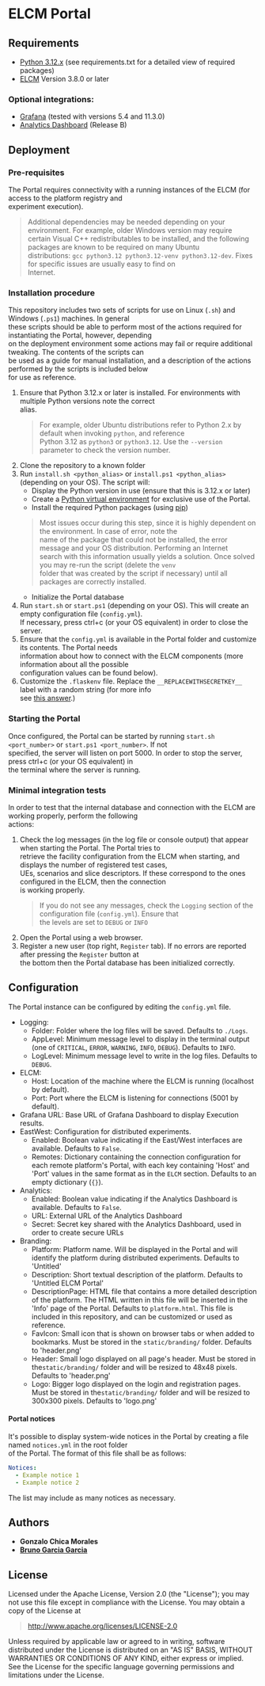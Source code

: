 # ELCM Portal

## Requirements

 - [Python 3.12.x](https://www.python.org) (see requirements.txt for a detailed view of required packages)
 - [ELCM](https://gitlab.com/morse-uma/elcm) Version 3.8.0 or later

### Optional integrations:

 - [Grafana](https://grafana.com/) (tested with versions 5.4 and 11.3.0)
 - [Analytics Dashboard](https://github.com/5genesis/Analytics) (Release B)

## Deployment

### Pre-requisites

The Portal requires connectivity with a running instances of the ELCM (for access to the platform registry and  
experiment execution).

> Additional dependencies may be needed depending on your environment. For example, older Windows version may require  
certain Visual C++ redistributables to be installed, and the following packages are known to be required on many Ubuntu  
distributions: `gcc python3.12 python3.12-venv python3.12-dev`. Fixes for specific issues are usually easy to find on  
Internet.

### Installation procedure

This repository includes two sets of scripts for use on Linux (`.sh`) and Windows (`.ps1`) machines. In general  
these scripts should be able to perform most of the actions required for instantiating the Portal, however, depending  
on the deployment environment some actions may fail or require additional tweaking. The contents of the scripts can  
be used as a guide for manual installation, and a description of the actions performed by the scripts is included below  
for use as reference.

1. Ensure that Python 3.12.x or later is installed. For environments with multiple Python versions note the correct  
   alias.  
   > For example, older Ubuntu distributions refer to Python 2.x by default when invoking `python`, and reference  
   > Python 3.12 as `python3` or `python3.12`. Use the `--version` parameter to check the version number.  
2. Clone the repository to a known folder  
3. Run `install.sh <python_alias>` or `install.ps1 <python_alias>` (depending on your OS). The script will:  
   - Display the Python version in use (ensure that this is 3.12.x or later)  
   - Create a [Python virtual environment](https://virtualenv.pypa.io/en/stable/) for exclusive use of the Portal.  
   - Install the required Python packages (using [pip](https://pypi.org/project/pip/))  
   > Most issues occur during this step, since it is highly dependent on the environment. In case of error, note the  
   > name of the package that could not be installed, the error message and your OS distribution. Performing an Internet  
   > search with this information usually yields a solution. Once solved you may re-run the script (delete the `venv`  
   > folder that was created by the script if necessary) until all packages are correctly installed.  
   - Initialize the Portal database  
4. Run `start.sh` or `start.ps1` (depending on your OS). This will create an empty configuration file (`config.yml`).  
   If necessary, press ctrl+c (or your OS equivalent) in order to close the server.  
5. Ensure that the `config.yml` is available in the Portal folder and customize its contents. The Portal needs  
   information about how to connect with the ELCM components (more information about all the possible  
   configuration values can be found below).  
6. Customize the `.flaskenv` file. Replace the `__REPLACEWITHSECRETKEY__` label with a random string (for more info  
   see [this answer](https://stackoverflow.com/a/22463969).)

### Starting the Portal

Once configured, the Portal can be started by running `start.sh <port_number>` or `start.ps1 <port_number>`. If not  
specified, the server will listen on port 5000. In order to stop the server, press ctrl+c (or your OS equivalent) in  
the terminal where the server is running.

### Minimal integration tests

In order to test that the internal database and connection with the ELCM are working properly, perform the following  
actions:

1. Check the log messages (in the log file or console output) that appear when starting the Portal. The Portal tries to  
   retrieve the facility configuration from the ELCM when starting, and displays the number of registered test cases,  
   UEs, scenarios and slice descriptors. If these correspond to the ones configured in the ELCM, then the connection  
   is working properly.  
   > If you do not see any messages, check the `Logging` section of the configuration file (`config.yml`). Ensure that  
   > the levels are set to `DEBUG` or `INFO`  
2. Open the Portal using a web browser.  
3. Register a new user (top right, `Register` tab). If no errors are reported after pressing the `Register` button at  
   the bottom then the Portal database has been initialized correctly.

## Configuration

The Portal instance can be configured by editing the `config.yml` file.

- Logging:
    - Folder: Folder where the log files will be saved. Defaults to `./Logs`.
    - AppLevel: Minimum message level to display in the terminal output (one of `CRITICAL`, `ERROR`, `WARNING`,
      `INFO`, `DEBUG`). Defaults to `INFO`.
    - LogLevel: Minimum message level to write in the log files. Defaults to `DEBUG`.
- ELCM:
    - Host: Location of the machine where the ELCM is running (localhost by default).
    - Port: Port where the ELCM is listening for connections (5001 by default).
- Grafana URL: Base URL of Grafana Dashboard to display Execution results.
- EastWest: Configuration for distributed experiments.
    - Enabled: Boolean value indicating if the East/West interfaces are available. Defaults to `False`.
    - Remotes: Dictionary containing the connection configuration for each remote platform's Portal, with each key
      containing 'Host' and 'Port' values in the same format as in the `ELCM` section. Defaults to an empty
      dictionary (`{}`).
- Analytics:
    - Enabled: Boolean value indicating if the Analytics Dashboard is available. Defaults to `False`.
    - URL: External URL of the Analytics Dashboard
    - Secret: Secret key shared with the Analytics Dashboard, used in order to create secure URLs
- Branding:
  - Platform: Platform name. Will be displayed in the Portal and will identify the platform during distributed
  experiments. Defaults to 'Untitled'
  - Description: Short textual description of the platform. Defaults to 'Untitled ELCM Portal'
  - DescriptionPage: HTML file that contains a more detailed description of the platform. The HTML written in
  this file will be inserted in the 'Info' page of the Portal. Defaults to `platform.html`. This file is included in
  this repository, and can be customized or used as reference.
  - FavIcon: Small icon that is shown on browser tabs or when added to bookmarks. Must be stored in the
  `static/branding/` folder. Defaults to 'header.png'
  - Header: Small logo displayed on all page's header.  Must be stored in the`static/branding/` folder and will be
  resized to 48x48 pixels. Defaults to 'header.png'
  - Logo: Bigger logo displayed on the login and registration pages.  Must be stored in the`static/branding/` folder and
  will be resized to 300x300 pixels. Defaults to 'logo.png'

#### Portal notices

It's possible to display system-wide notices in the Portal by creating a file named `notices.yml` in the root folder  
of the Portal. The format of this file shall be as follows:

```yaml
Notices:
  - Example notice 1
  - Example notice 2
```
The list may include as many notices as necessary.

## Authors

* **Gonzalo Chica Morales**
* **[Bruno Garcia Garcia](https://gitlab.com/nanitebased)**

## License

Licensed under the Apache License, Version 2.0 (the "License");
you may not use this file except in compliance with the License.
You may obtain a copy of the License at

   > <http://www.apache.org/licenses/LICENSE-2.0>

Unless required by applicable law or agreed to in writing, software
distributed under the License is distributed on an "AS IS" BASIS,
WITHOUT WARRANTIES OR CONDITIONS OF ANY KIND, either express or implied.
See the License for the specific language governing permissions and
limitations under the License.
